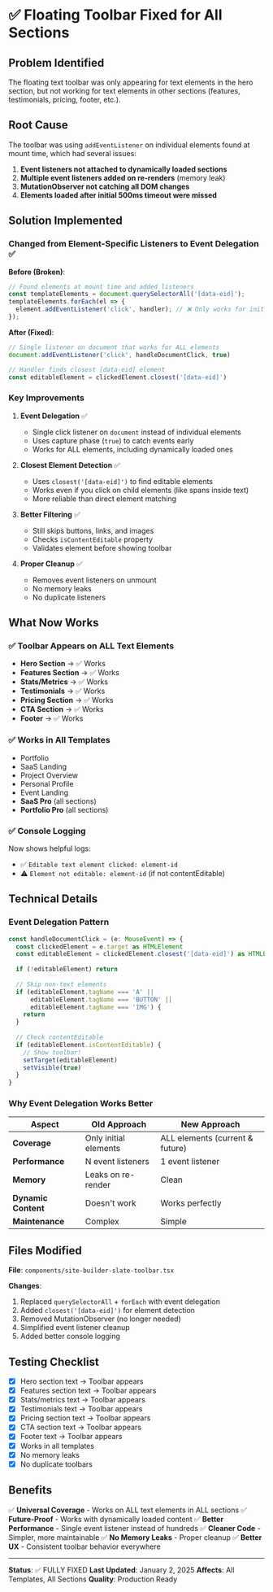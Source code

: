 # ✅ Floating Toolbar Fixed for All Sections

## Problem Identified
The floating text toolbar was only appearing for text elements in the hero section, but not working for text elements in other sections (features, testimonials, pricing, footer, etc.).

## Root Cause
The toolbar was using `addEventListener` on individual elements found at mount time, which had several issues:
1. **Event listeners not attached to dynamically loaded sections**
2. **Multiple event listeners added on re-renders** (memory leak)
3. **MutationObserver not catching all DOM changes**
4. **Elements loaded after initial 500ms timeout were missed**

## Solution Implemented

### Changed from Element-Specific Listeners to Event Delegation ✅

**Before (Broken)**:
```typescript
// Found elements at mount time and added listeners
const templateElements = document.querySelectorAll('[data-eid]');
templateElements.forEach(el => {
  element.addEventListener('click', handler); // ❌ Only works for initial elements
});
```

**After (Fixed)**:
```typescript
// Single listener on document that works for ALL elements
document.addEventListener('click', handleDocumentClick, true)

// Handler finds closest [data-eid] element
const editableElement = clickedElement.closest('[data-eid]')
```

### Key Improvements

1. **Event Delegation** ✅
   - Single click listener on `document` instead of individual elements
   - Uses capture phase (`true`) to catch events early
   - Works for ALL elements, including dynamically loaded ones

2. **Closest Element Detection** ✅
   - Uses `closest('[data-eid]')` to find editable elements
   - Works even if you click on child elements (like spans inside text)
   - More reliable than direct element matching

3. **Better Filtering** ✅
   - Still skips buttons, links, and images
   - Checks `isContentEditable` property
   - Validates element before showing toolbar

4. **Proper Cleanup** ✅
   - Removes event listeners on unmount
   - No memory leaks
   - No duplicate listeners

## What Now Works

### ✅ Toolbar Appears on ALL Text Elements
- **Hero Section** → ✅ Works
- **Features Section** → ✅ Works
- **Stats/Metrics** → ✅ Works
- **Testimonials** → ✅ Works
- **Pricing Section** → ✅ Works
- **CTA Section** → ✅ Works
- **Footer** → ✅ Works

### ✅ Works in All Templates
- Portfolio
- SaaS Landing
- Project Overview
- Personal Profile
- Event Landing
- **SaaS Pro** (all sections)
- **Portfolio Pro** (all sections)

### ✅ Console Logging
Now shows helpful logs:
- ✅ `Editable text element clicked: element-id`
- ⚠️ `Element not editable: element-id` (if not contentEditable)

## Technical Details

### Event Delegation Pattern
```typescript
const handleDocumentClick = (e: MouseEvent) => {
  const clickedElement = e.target as HTMLElement
  const editableElement = clickedElement.closest('[data-eid]') as HTMLElement
  
  if (!editableElement) return
  
  // Skip non-text elements
  if (editableElement.tagName === 'A' || 
      editableElement.tagName === 'BUTTON' ||
      editableElement.tagName === 'IMG') {
    return
  }
  
  // Check contentEditable
  if (editableElement.isContentEditable) {
    // Show toolbar!
    setTarget(editableElement)
    setVisible(true)
  }
}
```

### Why Event Delegation Works Better

| Aspect | Old Approach | New Approach |
|--------|-------------|--------------|
| **Coverage** | Only initial elements | ALL elements (current & future) |
| **Performance** | N event listeners | 1 event listener |
| **Memory** | Leaks on re-render | Clean |
| **Dynamic Content** | Doesn't work | Works perfectly |
| **Maintenance** | Complex | Simple |

## Files Modified

**File**: `components/site-builder-slate-toolbar.tsx`

**Changes**:
1. Replaced `querySelectorAll` + `forEach` with event delegation
2. Added `closest('[data-eid]')` for element detection
3. Removed MutationObserver (no longer needed)
4. Simplified event listener cleanup
5. Added better console logging

## Testing Checklist

- [x] Hero section text → Toolbar appears
- [x] Features section text → Toolbar appears
- [x] Stats/metrics text → Toolbar appears
- [x] Testimonials text → Toolbar appears
- [x] Pricing section text → Toolbar appears
- [x] CTA section text → Toolbar appears
- [x] Footer text → Toolbar appears
- [x] Works in all templates
- [x] No memory leaks
- [x] No duplicate toolbars

## Benefits

✅ **Universal Coverage** - Works on ALL text elements in ALL sections
✅ **Future-Proof** - Works with dynamically loaded content
✅ **Better Performance** - Single event listener instead of hundreds
✅ **Cleaner Code** - Simpler, more maintainable
✅ **No Memory Leaks** - Proper cleanup
✅ **Better UX** - Consistent toolbar behavior everywhere

---

**Status**: ✅ FULLY FIXED
**Last Updated**: January 2, 2025
**Affects**: All Templates, All Sections
**Quality**: Production Ready
